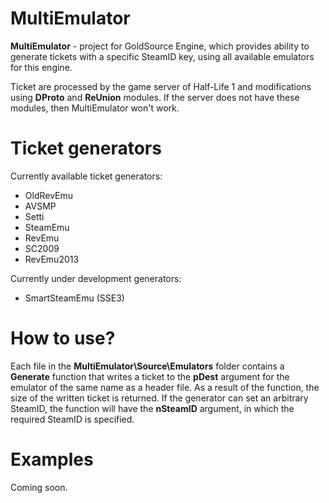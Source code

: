 # MultiEmulator

**MultiEmulator** - project for GoldSource Engine, which provides ability to generate tickets with a specific SteamID key, using all available emulators for this engine.

Ticket are processed by the game server of Half-Life 1 and modifications using **DProto** and **ReUnion** modules. If the server does not have these modules, then MultiEmulator won't work.

# Ticket generators

Currently available ticket generators: 
* OldRevEmu
* AVSMP
* Setti
* SteamEmu
* RevEmu
* SC2009
* RevEmu2013

Currently under development generators:
* SmartSteamEmu (SSE3)

# How to use?
Each file in the **MultiEmulator\Source\Emulators** folder contains a **Generate** function that writes a ticket to the **pDest** argument for the emulator of the same name as a header file. As a result of the function, the size of the written ticket is returned. If the generator can set an arbitrary SteamID, the function will have the **nSteamID** argument, in which the required SteamID is specified.

# Examples
Coming soon.